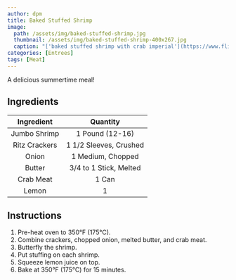 ```yaml
---
author: dpm
title: Baked Stuffed Shrimp
image:
  path: /assets/img/baked-stuffed-shrimp.jpg
  thumbnail: /assets/img/baked-stuffed-shrimp-400x267.jpg
  caption: "['baked stuffed shrimp with crab imperial'](https://www.flickr.com/photos/49925618@N02/7691223418) by [ocmdhotels](https://www.flickr.com/photos/49925618@N02) is licensed under [CC BY-NC 2.0](https://creativecommons.org/licenses/by-nc/2.0/?ref=ccsearch&atype=rich)"
categories: [Entrees]
tags: [Meat]
---
```


A delicious summertime meal!

## Ingredients

| Ingredient | Quantity |
|:-:|:-:|
| Jumbo Shrimp | 1 Pound (12-16) |
| Ritz Crackers | 1 1/2 Sleeves, Crushed |
| Onion | 1 Medium, Chopped |
| Butter | 3/4 to 1 Stick, Melted |
| Crab Meat | 1 Can |
| Lemon | 1 |

## Instructions

1. Pre-heat oven to 350&deg;F (175&deg;C).
2. Combine crackers, chopped onion, melted butter, and crab meat.
3. Butterfly the shrimp.
4. Put stuffing on each shrimp.
5. Squeeze lemon juice on top.
6. Bake at 350&deg;F (175&deg;C) for 15 minutes.
